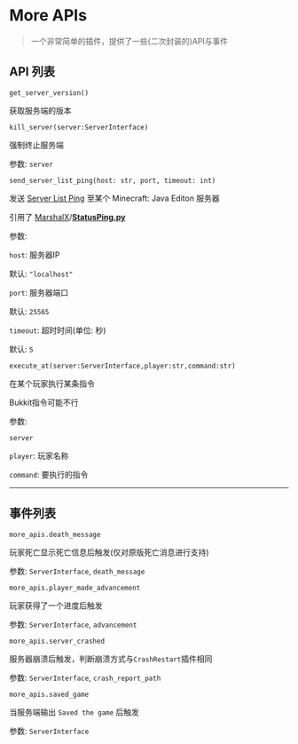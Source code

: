 # More APIs

>   一个非常简单的插件，提供了一些(二次封装的)API与事件



## API 列表

`get_server_version()`

获取服务端的版本



`kill_server(server:ServerInterface)`

强制终止服务端

参数: `server`



`send_server_list_ping(host: str, port, timeout: int)`

发送 [Server List Ping](https://wiki.vg/Server_List_Ping) 至某个 Minecraft: Java Editon 服务器

引用了 [MarshalX](https://gist.github.com/MarshalX)/**[StatusPing.py](https://gist.github.com/MarshalX/40861e1d02cbbc6f23acd3eced9db1a0)**

参数:

`host`:  服务器IP

默认: `"localhost"`

`port`: 服务器端口

默认: `25565`

`timeout`: 超时时间(单位: 秒)

默认: `5`



`execute_at(server:ServerInterface,player:str,command:str)`

在某个玩家执行某条指令

Bukkit指令可能不行

参数:

`server`

`player`: 玩家名称

`command`: 要执行的指令



---

## 事件列表

`more_apis.death_message`

玩家死亡显示死亡信息后触发(仅对原版死亡消息进行支持)

参数: `ServerInterface`, `death_message`



`more_apis.player_made_advancement`

玩家获得了一个进度后触发

参数: `ServerInterface`, `advancement`



`more_apis.server_crashed`

服务器崩溃后触发，判断崩溃方式与`CrashRestart`插件相同

参数: `ServerInterface`, `crash_report_path`



`more_apis.saved_game`

当服务端输出 `Saved the game` 后触发

参数: `ServerInterface`